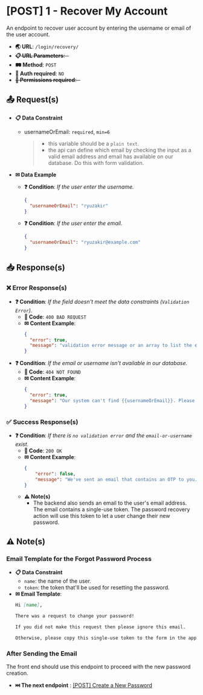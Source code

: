 # [POST] 1 - Recover My Account

An endpoint to recover user account by entering the username or email of the user account.

- **🌏 URL**: `/login/recovery/`
- ~~**📋 URL Parameters**: -~~
- **🛤️ Method**: `POST`
- **🔐 Auth required**: `NO`
- ~~**🚫 Permissions required**: -~~

## 📤 Request(s)

- **📋 Data Constraint**
  - usernameOrEmail: `required`, `min=6`
    > - this variable should be a `plain text`.
    > - the api can define which email by checking the input as a valid email address and email has available on our database. Do this with form validation.


- **✉ Data Example**
  - **❓ Condition**: *If the user enter the username.*
    ```json
    {
      "usernameOrEmail": "ryuzakir"
    }
    ```
  - **❓ Condition**: *If the user enter the email.*
    ```json
    {
      "usernameOrEmail": "ryuzakir@example.com"
    }
    ```

## 📥 Response(s)

### ❌ Error Response(s)
- **❓ Condition**: *If the field doesn't meet the data constraints (`Validation Error`).*
  - **🔢 Code**: `400 BAD REQUEST`
  - **✉ Content Example**:
    ```json
    {
      "error": true,
      "message": "validation error message or an array to list the error occurred.",
    }
    ```
- **❓ Condition**: *If the email or username isn't available in our database.*
  - **🔢 Code**: `404 NOT FOUND`
  - **✉ Content Example**:
    ```json
    {
      "error": true,
      "message": "Our system can't find {{usernameOrEmail}}. Please try again or you can register a new account with that.",
    }
    ```

### ✅ Success Response(s)
- **❓ Condition**: *If there is `no validation error` and the `email-or-username` exist.*
	- **🔢 Code**: `200 OK`
	- **✉ Content Example**:
		```json
		{
			"error": false,
			"message": "We've sent an email that contains an OTP to you. Please check your email inbox.",
		}
		```
  - **⚠️ Note(s)**
    - The backend also sends an email to the user's email address. The email contains a single-use token. The password recovery action will use this token to let a user change their new password.

## ⚠️ Note(s)

### Email Template for the Forgot Password Process
- **📋 Data Constraint**
  - `name`: the name of the user.
  - `token`: the token that'll be used for resetting the password.
- **✉ Email Template**:
  ```markdown
  Hi [name],

  There was a request to change your password!

  If you did not make this request then please ignore this email.

  Otherwise, please copy this single-use token to the form in the application to continue make your new password: [token]
  ```

### After Sending the Email
The front end should use this endpoint to proceed with the new password creation.
- **⏭️ The next endpoint** : 
  [[POST] Create a New Password](../../accounts/[PUT]%20Reset%20Password.md)
